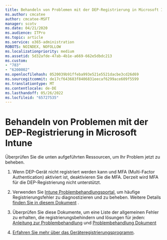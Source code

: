 ```yaml
---
title: Behandeln von Problemen mit der DEP-Registrierung in Microsoft Intune
ms.author: cmcatee
author: cmcatee-MSFT
manager: scotv
ms.date: 04/21/2020
ms.audience: ITPro
ms.topic: article
ms.service: o365-administration
ROBOTS: NOINDEX, NOFOLLOW
ms.localizationpriority: medium
ms.assetid: 5d32afde-47ab-4b1e-a669-662e5dbdc213
ms.custom:
- "783"
- "6200002"
ms.openlocfilehash: 0520039b91ffeba993e521e5521dacbe3cd26d69
ms.sourcegitcommit: de17cf643683f8406831eecaf6299ace609f5599
ms.translationtype: MT
ms.contentlocale: de-DE
ms.lasthandoff: 05/26/2022
ms.locfileid: "65727535"
---
```

# <a name="troubleshoot-issues-with-dep-enrollment-in-microsoft-intune"></a>Behandeln von Problemen mit der DEP-Registrierung in Microsoft Intune

Überprüfen Sie die unten aufgeführten Ressourcen, um Ihr Problem jetzt zu beheben.
  
1. Wenn DEP-Gerät nicht registriert werden kann und MFA (Multi-Factor Authentication) aktiviert ist, deaktivieren Sie die MFA. Derzeit wird MFA für die DEP-Registrierung nicht unterstützt.

2. Verwenden Sie [Intune Problembehandlungsportal](https://devicemanagement.microsoft.com/#blade/Microsoft_Intune_DeviceSettings/TroubleshootBlade), um häufige Registrierungsfehler zu diagnostizieren und zu beheben. Weitere Details [finden Sie in diesem Dokument](https://docs.microsoft.com/intune/help-desk-operators) .

3. Überprüfen Sie diese Dokumente, um eine Liste der allgemeinen Fehler zu erhalten, die registrierungsbehindern und lösungen für jeden: [Anleitung zur Problembehandlung](https://support.microsoft.com/help/4039809/troubleshooting-ios-device-enrollment-in-intune) und [Problembehandlung Dokument](https://docs.microsoft.com/troubleshoot/mem/intune/troubleshoot-device-enrollment-in-intune)

4. [Erfahren Sie mehr über das Geräteregistrierungsprogramm](https://docs.microsoft.com/intune/device-enrollment-program-enroll-ios).
